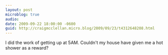```yaml
---
layout: post
microblog: true
audio: 
date: 2009-09-22 18:00:00 -0600
guid: http://craigmcclellan.micro.blog/2009/09/23/t4312648208.html
---
```

I did the work of getting up at 5AM.  Couldn't my house have given me a hot shower as a reward?

